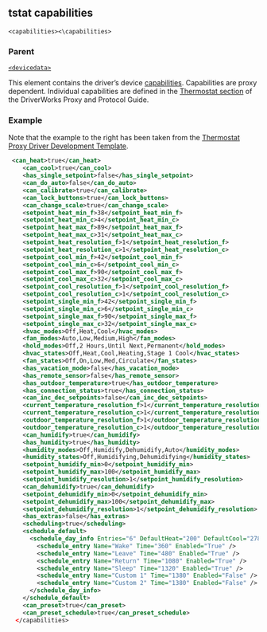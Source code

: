 
## tstat capabilities

`<capabilities><\capabilities>`


### Parent

[`<devicedata>`][1]


This element contains the driver’s device [capabilities][2]. Capabilities are proxy dependent. Individual capabilities are defined in the [Thermostat section][3] of the DriverWorks Proxy and Protocol Guide.


### Example

Note that the example to the right has been taken from the [Thermostat Proxy Driver Development Template][4].

```xml
 <can_heat>true</can_heat>
    <can_cool>true</can_cool>
    <has_single_setpoint>false</has_single_setpoint>
    <can_do_auto>false</can_do_auto>
    <can_calibrate>true</can_calibrate>
    <can_lock_buttons>true</can_lock_buttons>
    <can_change_scale>true</can_change_scale>
    <setpoint_heat_min_f>38</setpoint_heat_min_f>
    <setpoint_heat_min_c>4</setpoint_heat_min_c>
    <setpoint_heat_max_f>89</setpoint_heat_max_f>
    <setpoint_heat_max_c>31</setpoint_heat_max_c>
    <setpoint_heat_resolution_f>1</setpoint_heat_resolution_f>
    <setpoint_heat_resolution_c>1</setpoint_heat_resolution_c>
    <setpoint_cool_min_f>42</setpoint_cool_min_f>
    <setpoint_cool_min_c>6</setpoint_cool_min_c>
    <setpoint_cool_max_f>90</setpoint_cool_max_f>
    <setpoint_cool_max_c>32</setpoint_cool_max_c>
    <setpoint_cool_resolution_f>1</setpoint_cool_resolution_f>
    <setpoint_cool_resolution_c>1</setpoint_cool_resolution_c>
    <setpoint_single_min_f>42</setpoint_single_min_f>
    <setpoint_single_min_c>6</setpoint_single_min_c>
    <setpoint_single_max_f>90</setpoint_single_max_f>
    <setpoint_single_max_c>32</setpoint_single_max_c>
    <hvac_modes>Off,Heat,Cool</hvac_modes>
    <fan_modes>Auto,Low,Medium,High</fan_modes>
    <hold_modes>Off,2 Hours,Until Next,Permanent</hold_modes>
    <hvac_states>Off,Heat,Cool,Heating,Stage 1 Cool</hvac_states>
    <fan_states>Off,On,Low,Med,Circulate</fan_states>
    <has_vacation_mode>false</has_vacation_mode>
    <has_remote_sensor>false</has_remote_sensor>
    <has_outdoor_temperature>true</has_outdoor_temperature>
    <has_connection_status>true</has_connection_status>
    <can_inc_dec_setpoints>false</can_inc_dec_setpoints>
    <current_temperature_resolution_f>1</current_temperature_resolution_f>
    <current_temperature_resolution_c>1</current_temperature_resolution_c>
    <outdoor_temperature_resolution_f>1</outdoor_temperature_resolution_f>
    <outdoor_temperature_resolution_c>1</outdoor_temperature_resolution_c>
    <can_humidify>true</can_humidify>
    <has_humidity>true</has_humidity>
    <humidity_modes>Off,Humidify,Dehumidify,Auto</humidity_modes>
    <humidity_states>Off,Humidifying,Dehumidifying</humidity_states>
    <setpoint_humidify_min>0</setpoint_humidify_min>
    <setpoint_humidify_max>100</setpoint_humidify_max>
    <setpoint_humidify_resolution>1</setpoint_humidify_resolution>
    <can_dehumidify>true</can_dehumidify>
    <setpoint_dehumidify_min>0</setpoint_dehumidify_min>
    <setpoint_dehumidify_max>100</setpoint_dehumidify_max>
    <setpoint_dehumidify_resolution>1</setpoint_dehumidify_resolution>
    <has_extras>false</has_extras>
    <scheduling>true</scheduling>
    <schedule_default>
      <schedule_day_info Entries="6" DefaultHeat="200" DefaultCool="278">
        <schedule_entry Name="Wake" Time="360" Enabled="True" />
        <schedule_entry Name="Leave" Time="480" Enabled="True" />
        <schedule_entry Name="Return" Time="1080" Enabled="True" />
        <schedule_entry Name="Sleep" Time="1320" Enabled="True" />
        <schedule_entry Name="Custom 1" Time="1380" Enabled="False" />
        <schedule_entry Name="Custom 2" Time="1380" Enabled="False" />
      </schedule_day_info>
    </schedule_default>
    <can_preset>true</can_preset>
    <can_preset_schedule>true</can_preset_schedule>
  </capabilities>
```


[1]:	[%60%3Cdevicedata%3E%60]
[2]:	https://snap-one.github.io/docs-driverworks-fundamentals/#capabilities
[3]:	https://snap-one.github.io/docs-driverworks-proxyprotocol/#thermostat-capabilities
[4]:	https://github.com/snap-one/docs-driverworks/tree/master/driver_development_templates/thermostat